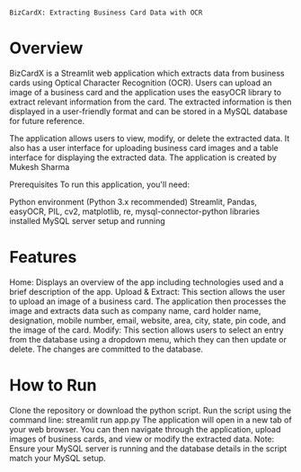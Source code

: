                                                                     BizCardX: Extracting Business Card Data with OCR
#  Overview
BizCardX is a Streamlit web application which extracts data from business cards using Optical Character Recognition (OCR). Users can upload an image of a business card and the application uses the easyOCR library to extract relevant information from the card. The extracted information is then displayed in a user-friendly format and can be stored in a MySQL database for future reference.

The application allows users to view, modify, or delete the extracted data. It also has a user interface for uploading business card images and a table interface for displaying the extracted data. The application is created by Mukesh Sharma

Prerequisites
To run this application, you'll need:

Python environment (Python 3.x recommended)
Streamlit, Pandas, easyOCR, PIL, cv2, matplotlib, re, mysql-connector-python libraries installed
MySQL server setup and running
#    Features
Home: Displays an overview of the app including technologies used and a brief description of the app.
Upload & Extract: This section allows the user to upload an image of a business card. The application then processes the image and extracts data such as company name, card holder name, designation, mobile number, email, website, area, city, state, pin code, and the image of the card.
Modify: This section allows users to select an entry from the database using a dropdown menu, which they can then update or delete. The changes are committed to the database.
#    How to Run
Clone the repository or download the python script.
Run the script using the command line: streamlit run app.py
The application will open in a new tab of your web browser. You can then navigate through the application, upload images of business cards, and view or modify the extracted data.
Note: Ensure your MySQL server is running and the database details in the script match your MySQL setup.
